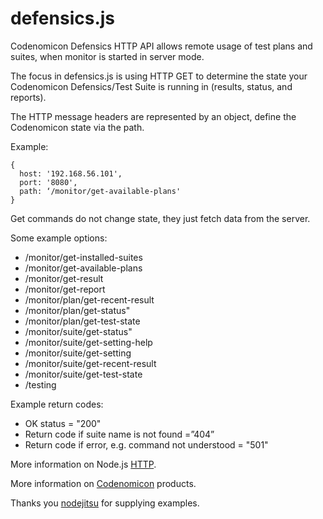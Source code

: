 defensics.js 
===========


Codenomicon Defensics HTTP API allows remote usage of test plans and suites, when monitor is started in server mode.

The focus in defensics.js is using HTTP GET to determine the state your Codenomicon Defensics/Test Suite is running in (results, status, and reports).   

The HTTP message headers are represented by an object, define the Codenomicon state via the path.

Example:

```
{
  host: '192.168.56.101',
  port: '8080',
  path: ‘/monitor/get-available-plans'
}
```

Get commands do not change state, they just fetch data from the server.

Some example options:

 * /monitor/get-installed-suites
 * /monitor/get-available-plans
 * /monitor/get-result 
 * /monitor/get-report
 * /monitor/plan/get-recent-result
 * /monitor/plan/get-status"
 * /monitor/plan/get-test-state
 * /monitor/suite/get-status"
 * /monitor/suite/get-setting-help
 * /monitor/suite/get-setting
 * /monitor/suite/get-recent-result
 * /monitor/suite/get-test-state
 * /testing

Example return codes:

 * OK status = "200" 
 * Return code if suite name is not found =”404” 
 * Return code if error, e.g. command not understood = "501"


More information on Node.js [HTTP](http://nodejs.org/api/http.html).

More information on [Codenomicon](http://www.codenomicon.com/) products. 

Thanks you [nodejitsu](http://docs.nodejitsu.com/articles/HTTP/clients/how-to-create-a-HTTP-request) for supplying examples. 
